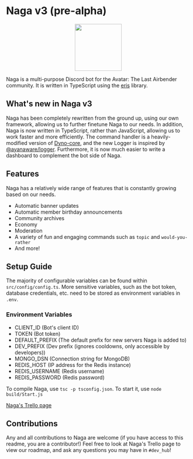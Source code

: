 # Naga v3 (pre-alpha)

<p align="center">
  <img width="128" height="128" src="http://img.soda.gg/Naga.png">
</p>

Naga is a multi-purpose Discord bot for the Avatar: The Last Airbender community. It is written in TypeScript using the [eris](https://github.com/abalabahaha/eris) library.

## What's new in Naga v3
Naga has been completely rewritten from the ground up, using our own framework, allowing us to further finetune Naga to our needs. In addition, Naga is now written in TypeScript, rather than JavaScript, allowing us to work faster and more efficiently. The command handler is a heavily-modified version of [Dyno-core](https://git.dyno.sh/dyno-core), and the new Logger is inspired by [@ayanaware/logger](https://gitlab.com/ayanaware/logger). Furthermore, it is now much easier to write a dashboard to complement the bot side of Naga.

## Features
Naga has a relatively wide range of features that is constantly growing based on our needs.
- Automatic banner updates
- Automatic member birthday announcements
- Community archives
- Economy
- Moderation
- A variety of fun and engaging commands such as `topic` and `would-you-rather`
- And more!

## Setup Guide
The majority of configurable variables can be found within `src/config/config.ts`. More sensitive variables, such as the bot token, database credentials, etc. need to be stored as environment variables in `.env`.

### Environment Variables
- CLIENT_ID (Bot's client ID)
- TOKEN (Bot token)
- DEFAULT_PREFIX (The default prefix for new servers Naga is added to)
- DEV_PREFIX (Dev prefix (ignores cooldowns, only accessible by developers))
- MONGO_DSN (Connection string for MongoDB)
- REDIS_HOST (IP address for the Redis instance)
- REDIS_USERNAME (Redis username)
- REDIS_PASSWORD (Redis password)

To compile Naga, use `tsc -p tsconfig.json`. To start it, use `node build/Start.js`

[Naga's Trello page](https://trello.com/b/Mx9bdabJ/features-issues)

## Contributions
Any and all contributions to Naga are welcome (if you have access to this readme, you are a contributor!) Feel free to look at Naga's Trello page to view our roadmap, and ask any questions you may have in `#dev_hub`!